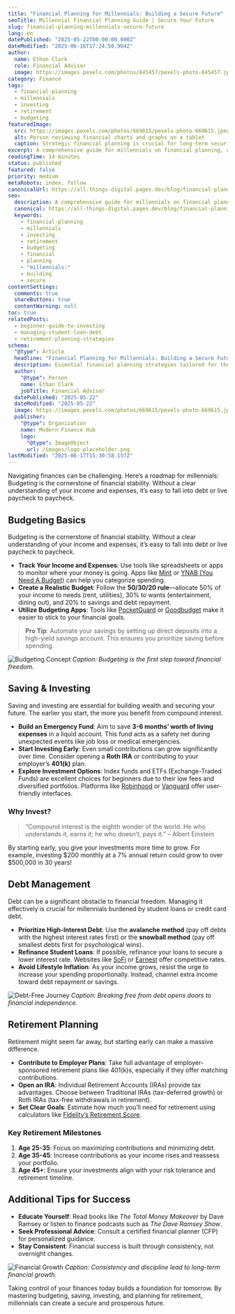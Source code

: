 ```yaml
---
title: "Financial Planning for Millennials: Building a Secure Future"
seoTitle: Millennial Financial Planning Guide | Secure Your Future
slug: financial-planning-millennials-secure-future
lang: en
datePublished: "2025-05-22T00:00:00.000Z"
dateModified: "2025-06-16T17:24:50.904Z"
author:
  name: Ethan Clark
  role: Financial Advisor
  image: https://images.pexels.com/photos/845457/pexels-photo-845457.jpeg?auto=compress&cs=tinysrgb&w=1260&h=750&dpr=2
category: Finance
tags:
  - financial-planning
  - millennials
  - investing
  - retirement
  - budgeting
featuredImage:
  src: https://images.pexels.com/photos/669615/pexels-photo-669615.jpeg?auto=compress&cs=tinysrgb&w=1260&h=750&dpr=2
  alt: Person reviewing financial charts and graphs on a tablet
  caption: Strategic financial planning is crucial for long-term security.
excerpt: A comprehensive guide for millennials on financial planning, covering budgeting, saving, investing, and preparing for retirement in today's economic landscape.
readingTime: 14 minutes
status: published
featured: false
priority: medium
metaRobots: index, follow
canonicalUrl: https://all-things-digital.pages.dev/blog/financial-planning-millennials-secure-future
seo:
  description: A comprehensive guide for millennials on financial planning, covering budgeting, saving, investing, and preparing for retirement in today's economic landscape.
  canonical: https://all-things-digital.pages.dev/blog/financial-planning-millennials-secure-future
  keywords:
    - financial-planning
    - millennials
    - investing
    - retirement
    - budgeting
    - financial
    - planning
    - "millennials:"
    - building
    - secure
contentSettings:
  comments: true
  shareButtons: true
  contentWarning: null
toc: true
relatedPosts:
  - beginner-guide-to-investing
  - managing-student-loan-debt
  - retirement-planning-strategies
schema:
  "@type": Article
  headline: "Financial Planning for Millennials: Building a Secure Future"
  description: Essential financial planning strategies tailored for the millennial generation.
  author:
    "@type": Person
    name: Ethan Clark
    jobTitle: Financial Advisor
  datePublished: "2025-05-22"
  dateModified: "2025-05-22"
  image: https://images.pexels.com/photos/669615/pexels-photo-669615.jpeg?auto=compress&cs=tinysrgb&w=1260&h=750&dpr=2
  publisher:
    "@type": Organization
    name: Modern Finance Hub
    logo:
      "@type": ImageObject
      url: /images/logo-placeholder.png
lastModified: "2025-06-17T15:30:58.157Z"
---
```


Navigating finances can be challenging. Here’s a roadmap for millennials: Budgeting is the cornerstone of financial stability. Without a clear understanding of your income and expenses, it’s easy to fall into debt or live paycheck to paycheck.

## Budgeting Basics

Budgeting is the cornerstone of financial stability. Without a clear understanding of your income and expenses, it’s easy to fall into debt or live paycheck to paycheck.

- **Track Your Income and Expenses**: Use tools like spreadsheets or apps to monitor where your money is going. Apps like [Mint](https://mint.intuit.com/) or [YNAB (You Need A Budget)](https://www.youneedabudget.com/) can help you categorize spending.
- **Create a Realistic Budget**: Follow the **50/30/20 rule**—allocate 50% of your income to needs (rent, utilities), 30% to wants (entertainment, dining out), and 20% to savings and debt repayment.
- **Utilize Budgeting Apps**: Tools like [PocketGuard](https://www.pocketguard.com/) or [Goodbudget](https://goodbudget.com/) make it easier to stick to your financial goals.

> **Pro Tip**: Automate your savings by setting up direct deposits into a high-yield savings account. This ensures you prioritize saving before spending.

![Budgeting Concept](https://images.pexels.com/photos/3760067/pexels-photo-3760067.jpeg?auto=compress&cs=tinysrgb&w=1260&h=750&dpr=2)
_Caption: Budgeting is the first step toward financial freedom._

## Saving & Investing

Saving and investing are essential for building wealth and securing your future. The earlier you start, the more you benefit from compound interest.

- **Build an Emergency Fund**: Aim to save **3-6 months’ worth of living expenses** in a liquid account. This fund acts as a safety net during unexpected events like job loss or medical emergencies.
- **Start Investing Early**: Even small contributions can grow significantly over time. Consider opening a **Roth IRA** or contributing to your employer’s **401(k)** plan.
- **Explore Investment Options**: Index funds and ETFs (Exchange-Traded Funds) are excellent choices for beginners due to their low fees and diversified portfolios. Platforms like [Robinhood](https://robinhood.com/) or [Vanguard](https://www.vanguard.com/) offer user-friendly interfaces.

### Why Invest?

> “Compound interest is the eighth wonder of the world. He who understands it, earns it; he who doesn’t, pays it.” – Albert Einstein

By starting early, you give your investments more time to grow. For example, investing $200 monthly at a 7% annual return could grow to over $500,000 in 30 years!

## Debt Management

Debt can be a significant obstacle to financial freedom. Managing it effectively is crucial for millennials burdened by student loans or credit card debt.

- **Prioritize High-Interest Debt**: Use the **avalanche method** (pay off debts with the highest interest rates first) or the **snowball method** (pay off smallest debts first for psychological wins).
- **Refinance Student Loans**: If possible, refinance your loans to secure a lower interest rate. Websites like [SoFi](https://www.sofi.com/) or [Earnest](https://www.earnest.com/) offer competitive rates.
- **Avoid Lifestyle Inflation**: As your income grows, resist the urge to increase your spending proportionally. Instead, channel extra income toward debt repayment or savings.

![Debt-Free Journey](https://images.pexels.com/photos/276724/pexels-photo-276724.jpeg?auto=compress&cs=tinysrgb&w=1260&h=750&dpr=2)
_Caption: Breaking free from debt opens doors to financial independence._

## Retirement Planning

Retirement might seem far away, but starting early can make a massive difference.

- **Contribute to Employer Plans**: Take full advantage of employer-sponsored retirement plans like 401(k)s, especially if they offer matching contributions.
- **Open an IRA**: Individual Retirement Accounts (IRAs) provide tax advantages. Choose between Traditional IRAs (tax-deferred growth) or Roth IRAs (tax-free withdrawals in retirement).
- **Set Clear Goals**: Estimate how much you’ll need for retirement using calculators like [Fidelity’s Retirement Score](https://www.fidelity.com/).

### Key Retirement Milestones

1. **Age 25-35**: Focus on maximizing contributions and minimizing debt.
2. **Age 35-45**: Increase contributions as your income rises and reassess your portfolio.
3. **Age 45+**: Ensure your investments align with your risk tolerance and retirement timeline.

## Additional Tips for Success

- **Educate Yourself**: Read books like _The Total Money Makeover_ by Dave Ramsey or listen to finance podcasts such as _The Dave Ramsey Show_.
- **Seek Professional Advice**: Consult a certified financial planner (CFP) for personalized guidance.
- **Stay Consistent**: Financial success is built through consistency, not overnight changes.

![Financial Growth](https://images.pexels.com/photos/1334597/pexels-photo-1334597.jpeg?auto=compress&cs=tinysrgb&w=1260&h=750&dpr=2)
_Caption: Consistency and discipline lead to long-term financial growth._

Taking control of your finances today builds a foundation for tomorrow. By mastering budgeting, saving, investing, and planning for retirement, millennials can create a secure and prosperous future.
